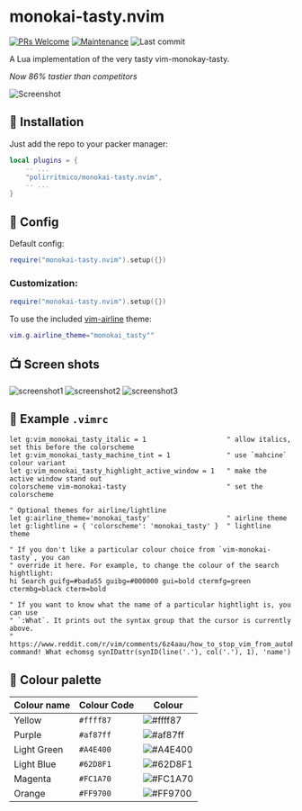 monokai-tasty.nvim
==================

[![PRs Welcome](https://img.shields.io/badge/PRs-welcome-brightgreen.svg)](http://makeapullrequest.com)
[![Maintenance](https://img.shields.io/badge/Maintained%3F-yes-blueviolet.svg)](https://GitHub.com/Naereen/StrapDown.js/graphs/commit-activity)
![Last commit](https://img.shields.io/github/last-commit/patstockwell/vim-monokai-tasty?color=blue)

A Lua implementation of the very tasty vim-monokay-tasty.

_Now 86% tastier than competitors_


![Screenshot](./images/example_main.png)

## 🔌 Installation

Just add the repo to your packer manager:

```lua
local plugins = {
    -- ...
    "polirritmico/monokai-tasty.nvim",
    -- ...
}

```

## 🐺 Config

Default config:

```lua
require("monokai-tasty.nvim").setup({})
```

### Customization:

```lua
require("monokai-tasty.nvim").setup({})
```

To use the included [vim-airline](https://github.com/vim-airline/vim-airline) theme:
```lua
vim.g.airline_theme="monokai_tasty""
```

## 📺 Screen shots

![screenshot1](./images/example_javascript.png)
![screenshot2](./images/example_vim_and_markdown.png)
![screenshot3](./images/example_ruby.png)

## 🌟 Example `.vimrc`

```vim
let g:vim_monokai_tasty_italic = 1                    " allow italics, set this before the colorscheme
let g:vim_monokai_tasty_machine_tint = 1              " use `mahcine` colour variant
let g:vim_monokai_tasty_highlight_active_window = 1   " make the active window stand out
colorscheme vim-monokai-tasty                         " set the colorscheme

" Optional themes for airline/lightline
let g:airline_theme='monokai_tasty'                   " airline theme
let g:lightline = { 'colorscheme': 'monokai_tasty' }  " lightline theme

" If you don't like a particular colour choice from `vim-monokai-tasty`, you can
" override it here. For example, to change the colour of the search hightlight:
hi Search guifg=#bada55 guibg=#000000 gui=bold ctermfg=green ctermbg=black cterm=bold

" If you want to know what the name of a particular hightlight is, you can use
" `:What`. It prints out the syntax group that the cursor is currently above.
" https://www.reddit.com/r/vim/comments/6z4aau/how_to_stop_vim_from_autohighlighting_italics_in/
command! What echomsg synIDattr(synID(line('.'), col('.'), 1), 'name')
```

## 🎨 Colour palette

| Colour name      |Colour Code | Colour
|------------------|------------|------------------------------------------------------------
| Yellow           | `#ffff87`  |![#ffff87](https://place-hold.it/100x40/ffff87/111111?text=+)
| Purple           | `#af87ff`  |![#af87ff](https://place-hold.it/100x40/af87ff/000000?text=+)
| Light Green      | `#A4E400`  |![#A4E400](https://place-hold.it/100x40/A4E400/000000?text=+)
| Light Blue       | `#62D8F1`  |![#62D8F1](https://place-hold.it/100x40/62D8F1/000000?text=+)
| Magenta          | `#FC1A70`  |![#FC1A70](https://place-hold.it/100x40/FC1A70/000000?text=+)
| Orange           | `#FF9700`  |![#FF9700](https://place-hold.it/100x40/FF9700/000000?text=+)

